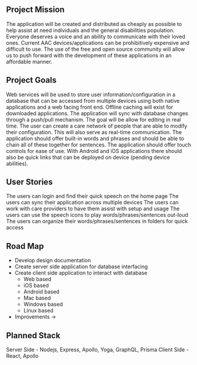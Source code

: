 ## Project Mission

The application will be created and distributed as cheaply as possible to help assist at need individuals and the general disabilities population. Everyone deserves a voice and an ability to communicate with their loved ones. Current AAC devices/applications can be prohibitively expensive and difficult to use. The use of the free and open source community will allow us to push forward with the development of these applications in an affordable manner.

## Project Goals

Web services will be used to store user information/configuration in a database that can be accessed from multiple devices using both native applications and a web facing front end. Offline caching will exist for downloaded applications. The application will sync with database changes through a push/pull mechanism. The goal will be allow for editing in real time. The user can create a care network of people that are able to modify their configuration. This will also serve as real-time communication. The application should offer built-in words and phrases and should be able to chain all of these together for sentences. The application should offer touch controls for ease of use. With Android and iOS applications there should also be quick links that can be deployed on device (pending device abilities).

## User Stories

The users can login and find their quick speech on the home page
The users can sync their application across multiple devices
The users can work with care providers to have them assist with setup and usage
The users can use the speech icons to play words/phrases/sentences out-loud
The users can organize their words/phrases/sentences in folders for quick access

## Road Map

- Develop design documentation
- Create server side application for database interfacing
- Create client side application to interact with database
  - Web based
  - iOS based
  - Android based
  - Mac based
  - Windows based
  - Linux based
- Improvements ->

## Planned Stack

Server Side - Nodejs, Express, Apollo, Yoga, GraphQL, Prisma
Client Side - React, Apollo
